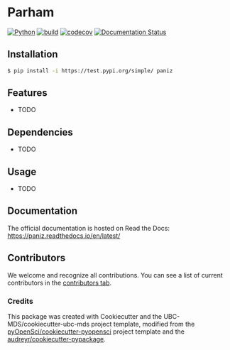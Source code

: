 # Parham 

[![Python](https://img.shields.io/badge/python-3.8-blue)]()
[![build](https://github.com/paradise1260/paniz/actions/workflows/build.yml/badge.svg)](https://github.com/paradise1260/paniz/actions/workflows/build.yml)
[![codecov](https://codecov.io/gh/paradise1260/paniz/branch/main/graph/badge.svg)](https://codecov.io/gh/paradise1260/paniz)
[![Documentation Status](https://readthedocs.org/projects/paniz/badge/?version=latest)](https://paniz.readthedocs.io/en/latest/?badge=latest)


## Installation

```bash
$ pip install -i https://test.pypi.org/simple/ paniz
```

## Features

- TODO

## Dependencies

- TODO

## Usage

- TODO

## Documentation

The official documentation is hosted on Read the Docs: https://paniz.readthedocs.io/en/latest/

## Contributors

We welcome and recognize all contributions. You can see a list of current contributors in the [contributors tab](https://github.com/paradise1260/paniz/graphs/contributors).

### Credits

This package was created with Cookiecutter and the UBC-MDS/cookiecutter-ubc-mds project template, modified from the [pyOpenSci/cookiecutter-pyopensci](https://github.com/pyOpenSci/cookiecutter-pyopensci) project template and the [audreyr/cookiecutter-pypackage](https://github.com/audreyr/cookiecutter-pypackage).
